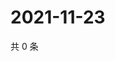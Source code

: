 # 2021-11-23

共 0 条

<!-- BEGIN WEIBO -->
<!-- 最后更新时间 Tue Nov 23 2021 04:12:10 GMT+0800 (China Standard Time) -->

<!-- END WEIBO -->
